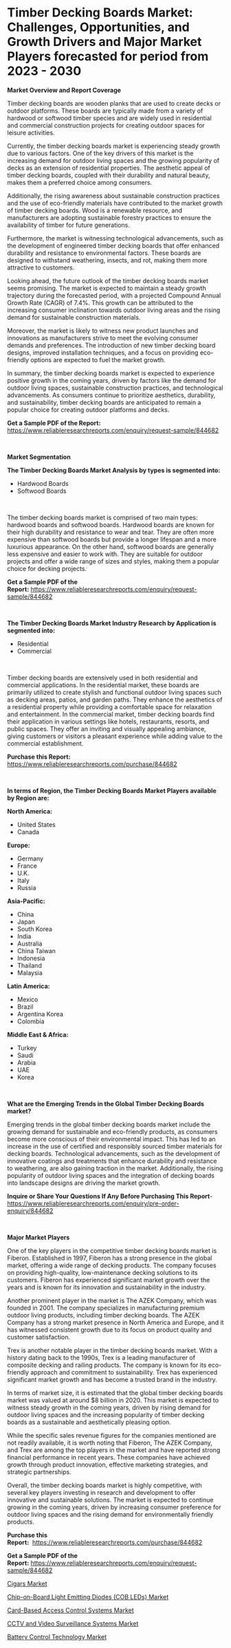 <p><h1>Timber Decking Boards Market: Challenges, Opportunities, and Growth Drivers and Major Market Players forecasted for period from 2023 - 2030</h1></p><p><strong>Market Overview and Report Coverage</strong></p>
<p><p>Timber decking boards are wooden planks that are used to create decks or outdoor platforms. These boards are typically made from a variety of hardwood or softwood timber species and are widely used in residential and commercial construction projects for creating outdoor spaces for leisure activities.</p><p>Currently, the timber decking boards market is experiencing steady growth due to various factors. One of the key drivers of this market is the increasing demand for outdoor living spaces and the growing popularity of decks as an extension of residential properties. The aesthetic appeal of timber decking boards, coupled with their durability and natural beauty, makes them a preferred choice among consumers.</p><p>Additionally, the rising awareness about sustainable construction practices and the use of eco-friendly materials have contributed to the market growth of timber decking boards. Wood is a renewable resource, and manufacturers are adopting sustainable forestry practices to ensure the availability of timber for future generations.</p><p>Furthermore, the market is witnessing technological advancements, such as the development of engineered timber decking boards that offer enhanced durability and resistance to environmental factors. These boards are designed to withstand weathering, insects, and rot, making them more attractive to customers.</p><p>Looking ahead, the future outlook of the timber decking boards market seems promising. The market is expected to maintain a steady growth trajectory during the forecasted period, with a projected Compound Annual Growth Rate (CAGR) of 7.4%. This growth can be attributed to the increasing consumer inclination towards outdoor living areas and the rising demand for sustainable construction materials.</p><p>Moreover, the market is likely to witness new product launches and innovations as manufacturers strive to meet the evolving consumer demands and preferences. The introduction of new timber decking board designs, improved installation techniques, and a focus on providing eco-friendly options are expected to fuel the market growth.</p><p>In summary, the timber decking boards market is expected to experience positive growth in the coming years, driven by factors like the demand for outdoor living spaces, sustainable construction practices, and technological advancements. As consumers continue to prioritize aesthetics, durability, and sustainability, timber decking boards are anticipated to remain a popular choice for creating outdoor platforms and decks.</p></p>
<p><strong>Get a Sample PDF of the Report:</strong> <a href="https://www.reliableresearchreports.com/enquiry/request-sample/844682">https://www.reliableresearchreports.com/enquiry/request-sample/844682</a></p>
<p>&nbsp;</p>
<p><strong>Market Segmentation</strong></p>
<p><strong>The Timber Decking Boards Market Analysis by types is segmented into:</strong></p>
<p><ul><li>Hardwood Boards</li><li>Softwood Boards</li></ul></p>
<p>&nbsp;</p>
<p><p>The timber decking boards market is comprised of two main types: hardwood boards and softwood boards. Hardwood boards are known for their high durability and resistance to wear and tear. They are often more expensive than softwood boards but provide a longer lifespan and a more luxurious appearance. On the other hand, softwood boards are generally less expensive and easier to work with. They are suitable for outdoor projects and offer a wide range of sizes and styles, making them a popular choice for decking projects.</p></p>
<p><strong>Get a Sample PDF of the Report:</strong>&nbsp;<a href="https://www.reliableresearchreports.com/enquiry/request-sample/844682">https://www.reliableresearchreports.com/enquiry/request-sample/844682</a></p>
<p>&nbsp;</p>
<p><strong>The Timber Decking Boards Market Industry Research by Application is segmented into:</strong></p>
<p><ul><li>Residential</li><li>Commercial</li></ul></p>
<p>&nbsp;</p>
<p><p>Timber decking boards are extensively used in both residential and commercial applications. In the residential market, these boards are primarily utilized to create stylish and functional outdoor living spaces such as decking areas, patios, and garden paths. They enhance the aesthetics of a residential property while providing a comfortable space for relaxation and entertainment. In the commercial market, timber decking boards find their application in various settings like hotels, restaurants, resorts, and public spaces. They offer an inviting and visually appealing ambiance, giving customers or visitors a pleasant experience while adding value to the commercial establishment.</p></p>
<p><strong>Purchase this Report:</strong>&nbsp; <a href="https://www.reliableresearchreports.com/purchase/844682">https://www.reliableresearchreports.com/purchase/844682</a></p>
<p>&nbsp;</p>
<p><strong>In terms of Region, the Timber Decking Boards Market Players available by Region are:</strong></p>
<p>
    <p> <strong> North America: </strong>
        <ul>
            <li>United States</li>
            <li>Canada</li>
        </ul>
        </p> 
    <p> <strong> Europe: </strong>
        <ul>
            <li>Germany</li>
            <li>France</li>
            <li>U.K.</li>
            <li>Italy</li>
            <li>Russia</li>
        </ul>
        </p> 
    <p> <strong> Asia-Pacific: </strong>
        <ul>
            <li>China</li>
            <li>Japan</li>
            <li>South Korea</li>
            <li>India</li>
            <li>Australia</li>
            <li>China Taiwan</li>
            <li>Indonesia</li>
            <li>Thailand</li>
            <li>Malaysia</li>
        </ul>
        </p> 
    <p> <strong> Latin America: </strong>
        <ul>
            <li>Mexico</li>
            <li>Brazil</li>
            <li>Argentina Korea</li>
            <li>Colombia</li>
        </ul>
        </p> 
    <p> <strong> Middle East & Africa: </strong>
        <ul>
            <li>Turkey</li>
            <li>Saudi</li>
            <li>Arabia</li>
            <li>UAE</li>
            <li>Korea</li>
        </ul>
    </p>
    </p>
<p>&nbsp;</p>
<p><strong>What are the Emerging Trends in the Global Timber Decking Boards market?</strong></p>
<p><p>Emerging trends in the global timber decking boards market include the growing demand for sustainable and eco-friendly products, as consumers become more conscious of their environmental impact. This has led to an increase in the use of certified and responsibly sourced timber materials for decking boards. Technological advancements, such as the development of innovative coatings and treatments that enhance durability and resistance to weathering, are also gaining traction in the market. Additionally, the rising popularity of outdoor living spaces and the integration of decking boards into landscape designs are driving the market growth.</p></p>
<p><strong>Inquire or Share Your Questions If Any Before Purchasing This Report</strong>- <a href="https://www.reliableresearchreports.com/enquiry/pre-order-enquiry/844682">https://www.reliableresearchreports.com/enquiry/pre-order-enquiry/844682</a></p>
<p>&nbsp;</p>
<p><strong>Major Market Players</strong></p>
<p><p>One of the key players in the competitive timber decking boards market is Fiberon. Established in 1997, Fiberon has a strong presence in the global market, offering a wide range of decking products. The company focuses on providing high-quality, low-maintenance decking solutions to its customers. Fiberon has experienced significant market growth over the years and is known for its innovation and sustainability in the industry.</p><p>Another prominent player in the market is The AZEK Company, which was founded in 2001. The company specializes in manufacturing premium outdoor living products, including timber decking boards. The AZEK Company has a strong market presence in North America and Europe, and it has witnessed consistent growth due to its focus on product quality and customer satisfaction.</p><p>Trex is another notable player in the timber decking boards market. With a history dating back to the 1990s, Trex is a leading manufacturer of composite decking and railing products. The company is known for its eco-friendly approach and commitment to sustainability. Trex has experienced significant market growth and has become a trusted brand in the industry.</p><p>In terms of market size, it is estimated that the global timber decking boards market was valued at around $8 billion in 2020. This market is expected to witness steady growth in the coming years, driven by rising demand for outdoor living spaces and the increasing popularity of timber decking boards as a sustainable and aesthetically pleasing option.</p><p>While the specific sales revenue figures for the companies mentioned are not readily available, it is worth noting that Fiberon, The AZEK Company, and Trex are among the top players in the market and have reported strong financial performance in recent years. These companies have achieved growth through product innovation, effective marketing strategies, and strategic partnerships.</p><p>Overall, the timber decking boards market is highly competitive, with several key players investing in research and development to offer innovative and sustainable solutions. The market is expected to continue growing in the coming years, driven by increasing consumer preference for outdoor living spaces and the rising demand for environmentally friendly products.</p></p>
<p><strong>Purchase this Report:</strong>&nbsp;&nbsp;<a href="https://www.reliableresearchreports.com/purchase/844682">https://www.reliableresearchreports.com/purchase/844682</a></p>
<p></p>
<p><strong>Get a Sample PDF of the Report:</strong>&nbsp;<a href="https://www.reliableresearchreports.com/enquiry/request-sample/844682">https://www.reliableresearchreports.com/enquiry/request-sample/844682</a></p>
<p><p><a href="https://medium.com/@santoshh992151/cigars-market-furnishes-information-on-market-share-market-trends-and-market-growth-ab6f7f24b9ce">Cigars Market</a></p><p><a href="https://medium.com/@ivaschinner/chip-on-board-light-emitting-diodes-cob-leds-market-research-report-its-history-and-forecast-f589940b5acc">Chip-on-Board Light Emitting Diodes (COB LEDs) Market</a></p><p><a href="https://medium.com/@odellernser/card-based-access-control-systems-market-trends-forecast-and-competitive-analysis-to-2030-419405697dae">Card-Based Access Control Systems Market</a></p><p><a href="https://medium.com/@gussiehauck/decoding-cctv-and-video-surveillance-systems-market-metrics-market-share-trends-and-growth-47c5a3f80cde">CCTV and Video Surveillance Systems Market</a></p><p><a href="https://medium.com/@v8581137/battery-control-technology-market-size-market-outlook-and-market-forecast-2023-to-2030-cdfad53b54b8">Battery Control Technology Market</a></p></p>